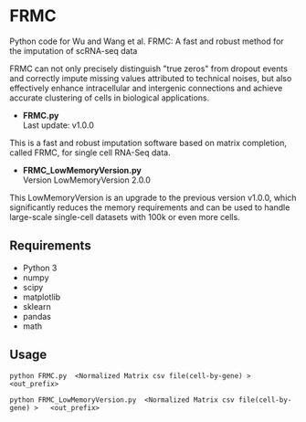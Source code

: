 # FRMC 

Python code for Wu and Wang et al. FRMC: A fast and robust method for the imputation of scRNA-seq data

FRMC can not only precisely distinguish "true zeros" from dropout events and correctly impute missing values 
attributed to technical noises, but also effectively enhance intracellular and intergenic connections and achieve 
accurate clustering of cells in biological applications.

* **FRMC.py**  
Last update: v1.0.0

This is a fast and robust imputation software based on matrix completion, 
called FRMC, for single cell RNA-Seq data.

* **FRMC_LowMemoryVersion.py**  
Version LowMemoryVersion 2.0.0

This LowMemoryVersion is an upgrade to the previous version v1.0.0, which significantly 
reduces the memory requirements and can be used to handle large-scale single-cell datasets 
with 100k or even more cells.


## Requirements
* Python 3
* numpy
* scipy
* matplotlib
* sklearn
* pandas
* math


## Usage
```
python FRMC.py  <Normalized Matrix csv file(cell-by-gene) >  <out_prefix> 

python FRMC_LowMemoryVersion.py  <Normalized Matrix csv file(cell-by-gene) >   <out_prefix> 

```

